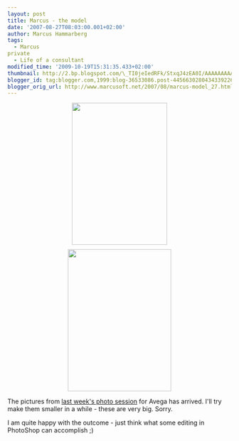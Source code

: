 ```yaml
---
layout: post
title: Marcus - the model
date: '2007-08-27T08:03:00.001+02:00'
author: Marcus Hammarberg
tags:
  - Marcus
private
  - Life of a consultant
modified_time: '2009-10-19T15:31:35.433+02:00'
thumbnail: http://2.bp.blogspot.com/\_TI0jeIedRFk/StxqJ4zEA0I/AAAAAAAAAJ4/X9W2MP7AcV0/s72-c/eufon_b\_N6361.jpg
blogger_id: tag:blogger.com,1999:blog-36533086.post-4456630280434339226
blogger_orig_url: http://www.marcusoft.net/2007/08/marcus-model_27.html
---
```


<a
href="http://2.bp.blogspot.com/_TI0jeIedRFk/StxqJ4zEA0I/AAAAAAAAAJ4/X9W2MP7AcV0/s1600-h/eufon_b_N6361.jpg"
onblur="try {parent.deselectBloggerImageGracefully();} catch(e) {}"><img
src="http://2.bp.blogspot.com/_TI0jeIedRFk/StxqJ4zEA0I/AAAAAAAAAJ4/X9W2MP7AcV0/s320/eufon_b_N6361.jpg"
id="BLOGGER_PHOTO_ID_5394303171780936514"
style="display:block; margin:0px auto 10px; text-align:center;cursor:pointer; cursor:hand;width: 214px; height: 320px;"
data-border="0" /></a>
<a
href="http://3.bp.blogspot.com/_TI0jeIedRFk/Stxp-6KRguI/AAAAAAAAAJw/dhlw47LyUYQ/s1600-h/eufon_f_N6396.jpg"
onblur="try {parent.deselectBloggerImageGracefully();} catch(e) {}"><img
src="http://3.bp.blogspot.com/_TI0jeIedRFk/Stxp-6KRguI/AAAAAAAAAJw/dhlw47LyUYQ/s320/eufon_f_N6396.jpg"
id="BLOGGER_PHOTO_ID_5394302983168164578"
style="display:block; margin:0px auto 10px; text-align:center;cursor:pointer; cursor:hand;width: 232px; height: 320px;"
data-border="0" /></a>

<div style="text-align: left;">

<span class="Apple-style-span" style="color:#551A8B;"><span
class="Apple-style-span" style="text-decoration: underline;">
</span></span>

</div>

<div>




<div>

The pictures from [last week's photo
session](http://marcushammarberg.blogspot.com/2007/08/marcus-model.html)
for Avega has arrived. I'll try make them smaller in a while - these are
very big. Sorry.

</div>


I am quite happy with the outcome - just think what some editing in
PhotoShop can accomplish ;)

<div>

</div>




<div>

</div>

</div>
